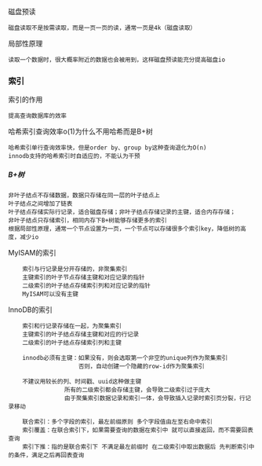 磁盘预读

    磁盘读取不是按需读取，而是一页一页的读，通常一页是4k（磁盘读取）
局部性原理

    读取一个数据时，很大概率附近的数据也会被用到，这样磁盘预读能充分提高磁盘io
    

### 索引
  
  索引的作用

    提高查询数据库的效率
   
  哈希索引查询效率o(1)为什么不用哈希而是B+树
    
    哈希索引单行查询效率快，但是order by、group by这种查询退化为O(n)       
    innodb支持的哈希索引时自适应的，不能认为干预


##### B+树

    非叶子结点不存储数据，数据只存储在同一层的叶子结点上
    叶子结点之间增加了链表
    叶子结点存储实际行记录，适合磁盘存储；非叶子结点存储记录的主键，适合内存存储；
    非叶子结点只存储索引，相同内存下B+树能够存储更多的索引
    根据局部性原理，通常一个节点设置为一页，一个节点可以存储很多个索引key，降低树的高度，减少io



MyISAM的索引

		索引与行记录是分开存储的，非聚集索引
		主键索引的叶子节点存储主键和对应记录的指针
		二级索引的叶子结点存储索引列和对应记录的指针
		MyISAM可以没有主键
InnoDB的索引

		索引和行记录存储在一起，为聚集索引
		主键索引的叶子结点存储主键和对应的行记录
		二级索引的叶子结点存储索引列和主键
		
		innodb必须有主键：如果没有，则会选取第一个非空的unique列作为聚集索引
						否则，自动创建一个隐藏的row-id作为聚集索引
										
		不建议用较长的列、时间戳、uuid这种做主键
					所有的二级索引都会存储主键，会导致二级索引过于庞大
					由于聚集索引数据记录和索引一体，会导致插入记录时索引页分裂，行记录移动

		联合索引：多个字段的索引，最左前缀原则 多个字段值由左至右命中索引
		索引覆盖：在联合索引下，如果需要查询的数据在索引中 就可以直接返回，而不需要回表查询
		索引下推：指的是联合索引下 不满足最左前缀时 在二级索引中取出数据后 先判断索引中的条件，满足之后再回表查询
  
    
